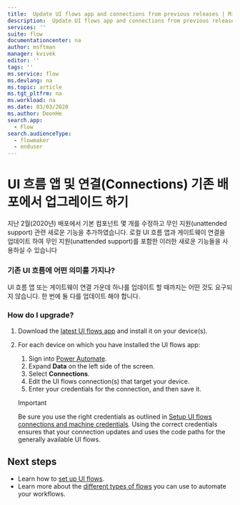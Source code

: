 ```yaml
---
title:  Update UI flows app and connections from previous releases | Microsoft Docs
description:  Update UI flows app and connections from previous releases.
services: ''
suite: flow
documentationcenter: na
author: msftman
manager: kvivek
editor: ''
tags: ''
ms.service: flow
ms.devlang: na
ms.topic: article
ms.tgt_pltfrm: na
ms.workload: na
ms.date: 03/03/2020
ms.author: DeonHe
search.app: 
  - Flow
search.audienceType: 
  - flowmaker
  - enduser
---
```


# UI 흐름 앱 및 연결(Connections) 기존 배포에서 업그레이드 하기

지난 2월(2020년) 배포에서 기본 컴포넌트 몇 개를 수정하고 무인 지원(unattended support) 관련 새로운 기능을 추가하였습니다. 로컬 UI 흐름 앱과 게이트웨이 연결을 업데이트 하여 무인 지원(unattended support)를 포함한 이러한 새로운 기능들을 사용하실 수 있습니다

### 기존 UI 흐름에 어떤 의미를 가지나?

UI 흐름 앱 또는 게이트웨이 연결 가운데 하나를 업데이트 할 때까지는 어떤 것도 요구되지 않습니다. 한 번에 둘 다를 업데이트 해야 합니다.

### How do I upgrade?

1.  Download the [latest UI flows app](https://go.microsoft.com/fwlink/?linkid=2102613&clcid=0x409) and install it on your device(s).

1.  For each device on which you have installed the UI flows app:

    1. Sign into [Power Automate](https://powerautomate.microsoft.com).
    1. Expand **Data** on the left side of the screen.
    1. Select **Connections**.
    1. Edit the UI flows connection(s) that target your device.
    1. Enter your credentials for the connection, and then save it.

    >[!IMPORTANT]
    >Be sure you use the right credentials as outlined in [Setup UI flows connections and machine credentials](setup.md#setup-ui-flows-connections-and-machine-credentials). Using the correct credentials ensures that your connection updates and uses the code paths for the generally available UI flows.

## Next steps

- Learn how to [set up UI flows](setup.md). 
- Learn more about the [different types of flows](..\getting-started.md#types-of-flows) you can use to automate your workflows.


